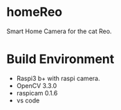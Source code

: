 # homeReo
Smart Home Camera for the cat Reo.

# Build Environment
* Raspi3 b+ with raspi camera.
* OpenCV 3.3.0
* raspicam 0.1.6
* vs code
